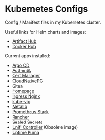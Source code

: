 # Kubernetes Configs

Config / Manifest files in my Kubernetes cluster.

Useful links for Helm charts and images:

* [Artifact Hub](https://artifacthub.io/)
* [Docker Hub](https://hub.docker.com/)

Current apps installed:

* [Argo CD](https://argo-cd.readthedocs.io/en/stable/)
* [Authentik](https://docs.goauthentik.io/docs/)
* [Cert Manager](https://cert-manager.io/docs/)
* [CloudNativePG](https://cloudnative-pg.io/docs/)
* [Gitea](https://docs.gitea.com/)
* [Homepage](https://gethomepage.dev/latest/)
* [Ingress Nginx](https://github.com/kubernetes/ingress-nginx)
* [kube-vip](https://kube-vip.io/)
* [Metallb](https://metallb.universe.tf/)
* [Prometheus Stack](https://github.com/prometheus-operator/kube-prometheus)
* [Rancher](https://ranchermanager.docs.rancher.com/)
* [Sealed Secrets](https://github.com/bitnami-labs/sealed-secrets)
* [Unifi Controller](https://github.com/Qonstrukt/helm-charts/tree/main/charts/unifi-controller) (Obsolete image)
* [Uptime Kuma](https://github.com/louislam/uptime-kuma)
